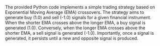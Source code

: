 The provided Python code implements a simple trading strategy based on Exponential Moving Average (EMA) crossovers.
The strategy aims to generate buy (1.0) and sell (-1.0) signals for a given financial instrument.
When the shorter EMA crosses above the longer EMA, a buy signal is generated (1.0). Conversely, when the longer EMA crosses above the shorter EMA, a sell signal is generated (-1.0). 
Importantly, once a signal is generated, it persists until a new and opposite signal is produced.
